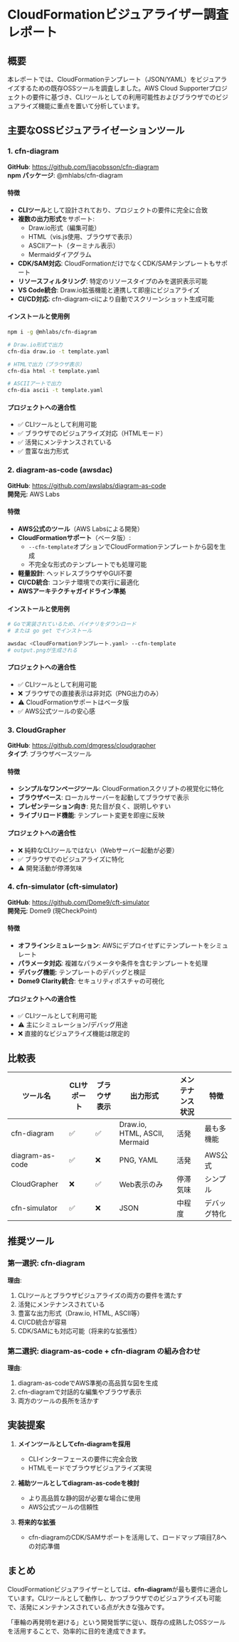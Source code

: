 # CloudFormationビジュアライザー調査レポート

## 概要

本レポートでは、CloudFormationテンプレート（JSON/YAML）をビジュアライズするための既存OSSツールを調査しました。AWS Cloud Supporterプロジェクトの要件に基づき、CLIツールとしての利用可能性およびブラウザでのビジュアライズ機能に重点を置いて分析しています。

## 主要なOSSビジュアライゼーションツール

### 1. cfn-diagram

**GitHub**: https://github.com/ljacobsson/cfn-diagram  
**npm パッケージ**: @mhlabs/cfn-diagram

#### 特徴
- **CLIツール**として設計されており、プロジェクトの要件に完全に合致
- **複数の出力形式**をサポート:
  - Draw.io形式（編集可能）
  - HTML（vis.js使用、ブラウザで表示）
  - ASCIIアート（ターミナル表示）
  - Mermaidダイアグラム
- **CDK/SAM対応**: CloudFormationだけでなくCDK/SAMテンプレートもサポート
- **リソースフィルタリング**: 特定のリソースタイプのみを選択表示可能
- **VS Code統合**: Draw.io拡張機能と連携して即座にビジュアライズ
- **CI/CD対応**: cfn-diagram-ciにより自動でスクリーンショット生成可能

#### インストールと使用例
```bash
npm i -g @mhlabs/cfn-diagram

# Draw.io形式で出力
cfn-dia draw.io -t template.yaml

# HTMLで出力（ブラウザ表示）
cfn-dia html -t template.yaml

# ASCIIアートで出力
cfn-dia ascii -t template.yaml
```

#### プロジェクトへの適合性
- ✅ CLIツールとして利用可能
- ✅ ブラウザでのビジュアライズ対応（HTMLモード）
- ✅ 活発にメンテナンスされている
- ✅ 豊富な出力形式

### 2. diagram-as-code (awsdac)

**GitHub**: https://github.com/awslabs/diagram-as-code  
**開発元**: AWS Labs

#### 特徴
- **AWS公式のツール**（AWS Labsによる開発）
- **CloudFormationサポート**（ベータ版）:
  - `--cfn-template`オプションでCloudFormationテンプレートから図を生成
  - 不完全な形式のテンプレートでも処理可能
- **軽量設計**: ヘッドレスブラウザやGUI不要
- **CI/CD統合**: コンテナ環境での実行に最適化
- **AWSアーキテクチャガイドライン準拠**

#### インストールと使用例
```bash
# Goで実装されているため、バイナリをダウンロード
# または go get でインストール

awsdac <CloudFormationテンプレート.yaml> --cfn-template
# output.pngが生成される
```

#### プロジェクトへの適合性
- ✅ CLIツールとして利用可能
- ❌ ブラウザでの直接表示は非対応（PNG出力のみ）
- ⚠️ CloudFormationサポートはベータ版
- ✅ AWS公式ツールの安心感

### 3. CloudGrapher

**GitHub**: https://github.com/dmgress/cloudgrapher  
**タイプ**: ブラウザベースツール

#### 特徴
- **シンプルなワンページツール**: CloudFormationスクリプトの視覚化に特化
- **ブラウザベース**: ローカルサーバーを起動してブラウザで表示
- **プレゼンテーション向き**: 見た目が良く、説明しやすい
- **ライブリロード機能**: テンプレート変更を即座に反映

#### プロジェクトへの適合性
- ❌ 純粋なCLIツールではない（Webサーバー起動が必要）
- ✅ ブラウザでのビジュアライズに特化
- ⚠️ 開発活動が停滞気味

### 4. cfn-simulator (cft-simulator)

**GitHub**: https://github.com/Dome9/cft-simulator  
**開発元**: Dome9 (現CheckPoint)

#### 特徴
- **オフラインシミュレーション**: AWSにデプロイせずにテンプレートをシミュレート
- **パラメータ対応**: 複雑なパラメータや条件を含むテンプレートを処理
- **デバッグ機能**: テンプレートのデバッグと検証
- **Dome9 Clarity統合**: セキュリティポスチャの可視化

#### プロジェクトへの適合性
- ✅ CLIツールとして利用可能
- ⚠️ 主にシミュレーション/デバッグ用途
- ❌ 直接的なビジュアライズ機能は限定的

## 比較表

| ツール名        | CLIサポート | ブラウザ表示 | 出力形式                      | メンテナンス状況 | 特徴         |
| --------------- | ----------- | ------------ | ----------------------------- | ---------------- | ------------ |
| cfn-diagram     | ✅           | ✅            | Draw.io, HTML, ASCII, Mermaid | 活発             | 最も多機能   |
| diagram-as-code | ✅           | ❌            | PNG, YAML                     | 活発             | AWS公式      |
| CloudGrapher    | ❌           | ✅            | Web表示のみ                   | 停滞気味         | シンプル     |
| cfn-simulator   | ✅           | ❌            | JSON                          | 中程度           | デバッグ特化 |

## 推奨ツール

### 第一選択: cfn-diagram

**理由**:
1. CLIツールとブラウザビジュアライズの両方の要件を満たす
2. 活発にメンテナンスされている
3. 豊富な出力形式（Draw.io, HTML, ASCII等）
4. CI/CD統合が容易
5. CDK/SAMにも対応可能（将来的な拡張性）

### 第二選択: diagram-as-code + cfn-diagram の組み合わせ

**理由**:
1. diagram-as-codeでAWS準拠の高品質な図を生成
2. cfn-diagramで対話的な編集やブラウザ表示
3. 両方のツールの長所を活かす

## 実装提案

1. **メインツールとしてcfn-diagramを採用**
   - CLIインターフェースの要件に完全合致
   - HTMLモードでブラウザビジュアライズ実現

2. **補助ツールとしてdiagram-as-codeを検討**
   - より高品質な静的図が必要な場合に使用
   - AWS公式ツールの信頼性

3. **将来的な拡張**
   - cfn-diagramのCDK/SAMサポートを活用して、ロードマップ項目7,8への対応準備

## まとめ

CloudFormationビジュアライザーとしては、**cfn-diagram**が最も要件に適合しています。CLIツールとして動作し、かつブラウザでのビジュアライズも可能で、活発にメンテナンスされている点が大きな強みです。

「車輪の再発明を避ける」という開発哲学に従い、既存の成熟したOSSツールを活用することで、効率的に目的を達成できます。